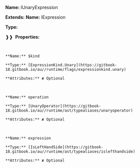 **Name:** IUnaryExpression

**Extends:** **Name:** IExpression

**Type:**

❱❱&nbsp;&nbsp;**Properties:**

&nbsp;&nbsp;&nbsp;&nbsp;&nbsp;
```
**Name:** $kind

**Type:** [ExpressionKind.Unary](https://gitbook-18.gitbook.io/au//runtime/flags/expressionkind.unary)

**Attributes:** ✘ Optional

```

&nbsp;&nbsp;&nbsp;&nbsp;&nbsp;
```
**Name:** operation

**Type:** [UnaryOperator](https://gitbook-18.gitbook.io/au//runtime/ast/typealiases/unaryoperator)

**Attributes:** ✘ Optional

```

&nbsp;&nbsp;&nbsp;&nbsp;&nbsp;
```
**Name:** expression

**Type:** [IsLeftHandSide](https://gitbook-18.gitbook.io/au//runtime/ast/typealiases/islefthandside)

**Attributes:** ✘ Optional

```

